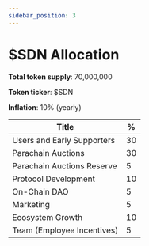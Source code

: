 ```yaml
---
sidebar_position: 3
---
```


# $SDN Allocation

**Total token supply**: 70,000,000

**Token ticker**: $SDN

**Inflation**: 10% (yearly)

| Title | % |
|----|----|
|Users and Early Supporters| 30|
|Parachain Auctions | 30 |
| Parachain Auctions Reserve | 5|
| Protocol Development | 10 |
|On-Chain DAO| 5|
|Marketing | 5 |
| Ecosystem Growth | 10 |
| Team (Employee Incentives) | 5 |
